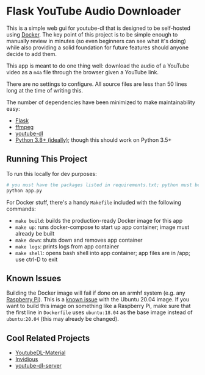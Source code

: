 # Flask YouTube Audio Downloader

This is a simple web gui for youtube-dl that is designed to be self-hosted using [Docker](https://www.docker.com/). The key point of this project is to be simple enough to manually review in minutes (so even beginners can see what it's doing) while also providing a solid foundation for future features should anyone decide to add them.

This app is meant to do one thing well: download the audio of a YouTube video as a `m4a` file through the browser given a YouTube link.

There are no settings to configure. All source files are less than 50 lines long at the time of writing this.

The number of dependencies have been minimized to make maintainability easy:
- [Flask](https://flask.palletsprojects.com/en/1.1.x/)
- [ffmpeg](https://ffmpeg.org/)
- [youtube-dl](https://github.com/ytdl-org/youtube-dl/)
- [Python 3.8+ (ideally)](https://www.python.org/); though this should work on Python 3.5+

## Running This Project

To run this locally for dev purposes:
```bash
# you must have the packages listed in requirements.txt; python must be v3.5+
python app.py
```

For Docker stuff, there's a handy `Makefile` included with the following commands:
- `make build`: builds the production-ready Docker image for this app
- `make up`: runs docker-compose to start up app container; image must already be built
- `make down`: shuts down and removes app container
- `make logs`: prints logs from app container
- `make shell`: opens bash shell into app container; app files are in /app; use ctrl-D to exit

## Known Issues

Building the Docker image will fail if done on an armhf system (e.g. any [Raspberry Pi](https://www.raspberrypi.org/)). This is a [known issue](https://bugs.launchpad.net/ubuntu/+source/glibc/+bug/1867675) with the Ubuntu 20.04 image. If you want to build this image on something like a Raspberry Pi, make sure that the first line in `Dockerfile` uses `ubuntu:18.04` as the base image instead of `ubuntu:20.04` (this may already be changed).

## Cool Related Projects

- [YoutubeDL-Material](https://github.com/Tzahi12345/YoutubeDL-Material)
- [Invidious](https://github.com/omarroth/invidious)
- [youtube-dl-server](https://github.com/manbearwiz/youtube-dl-server)
